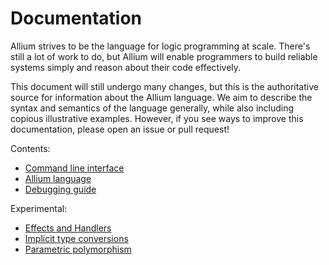 # Documentation

Allium strives to be the language for logic programming at scale. There's still
a lot of work to do, but Allium will enable programmers to build reliable
systems simply and reason about their code effectively.

This document will still undergo many changes, but this is the authoritative
source for information about the Allium language. We aim to describe the syntax
and semantics of the language generally, while also including copious
illustrative examples. However, if you see ways to improve this documentation,
please open an issue or pull request!

Contents:
* [Command line interface](CLI.md)
* [Allium language](Language.md)
* [Debugging guide](Debugging.md)

Experimental:
* [Effects and Handlers](Effects.md)
* [Implicit type conversions](ImplicitTypeConversions.md)
* [Parametric polymorphism](ParametricPolymorphism.md)
